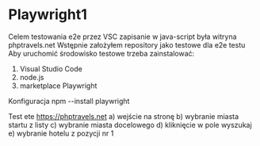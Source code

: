 # Playwright1
Celem testowania e2e przez VSC zapisanie w java-script była witryna phptravels.net
Wstępnie założyłem repository jako testowe dla e2e testu
Aby uruchomić środowisko testowe trzeba zainstalować:
1) Visual Studio Code
2) node.js
3) marketplace Playwright

Konfiguracja
npm --install playwright

Test ete https://phptravels.net
a) wejście na stronę
b) wybranie miasta startu z listy
c) wybranie miasta docelowego
d) kliknięcie w pole wyszukaj
e) wybranie hotelu z pozycji nr 1
